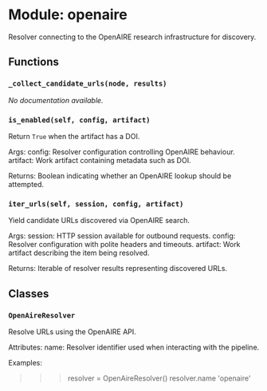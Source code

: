 # Module: openaire

Resolver connecting to the OpenAIRE research infrastructure for discovery.

## Functions

### `_collect_candidate_urls(node, results)`

*No documentation available.*

### `is_enabled(self, config, artifact)`

Return ``True`` when the artifact has a DOI.

Args:
config: Resolver configuration controlling OpenAIRE behaviour.
artifact: Work artifact containing metadata such as DOI.

Returns:
Boolean indicating whether an OpenAIRE lookup should be attempted.

### `iter_urls(self, session, config, artifact)`

Yield candidate URLs discovered via OpenAIRE search.

Args:
session: HTTP session available for outbound requests.
config: Resolver configuration with polite headers and timeouts.
artifact: Work artifact describing the item being resolved.

Returns:
Iterable of resolver results representing discovered URLs.

## Classes

### `OpenAireResolver`

Resolve URLs using the OpenAIRE API.

Attributes:
name: Resolver identifier used when interacting with the pipeline.

Examples:
>>> resolver = OpenAireResolver()
>>> resolver.name
'openaire'
